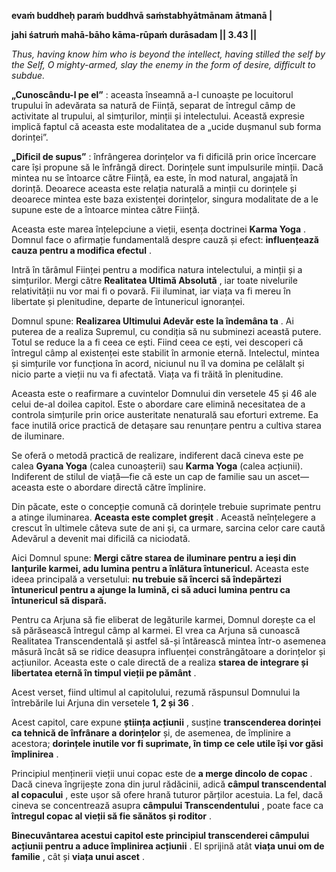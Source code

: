 **evaṁ buddheḥ paraṁ buddhvā saṁstabhyātmānam ātmanā |**

**jahi śatruṁ mahā-bāho kāma-rūpaṁ durāsadam || 3.43 ||**

*Thus, having know him who is beyond the intellect, having stilled the self by the Self, O mighty-armed, slay the enemy in the form of desire, difficult to subdue.*

**„Cunoscându-l pe el”** : aceasta înseamnă a-l cunoaște pe locuitorul trupului în adevărata sa natură de Ființă, separat de întregul câmp de activitate al trupului, al simțurilor, minții și intelectului. Această expresie implică faptul că aceasta este modalitatea de a „ucide dușmanul sub forma dorinței”.

 **„Dificil de supus”** : înfrângerea dorințelor va fi dificilă prin orice încercare care își propune să le înfrângă direct. Dorințele sunt impulsurile minții. Dacă mintea nu se întoarce către Ființă, ea este, în mod natural, angajată în dorință. Deoarece aceasta este relația naturală a minții cu dorințele și deoarece mintea este baza existenței dorințelor, singura modalitate de a le supune este de a întoarce mintea către Ființă.

Aceasta este marea înțelepciune a vieții, esența doctrinei  **Karma Yoga** . Domnul face o afirmație fundamentală despre cauză și efect:  **influențează cauza pentru a modifica efectul** .

Intră în tărâmul Ființei pentru a modifica natura intelectului, a minții și a simțurilor. Mergi către  **Realitatea Ultimă Absolută** , iar toate nivelurile relativității nu vor mai fi o povară. Fii iluminat, iar viața va fi mereu în libertate și plenitudine, departe de întunericul ignoranței.

Domnul spune:  **Realizarea Ultimului Adevăr este la îndemâna ta** . Ai puterea de a realiza Supremul, cu condiția să nu subminezi această putere. Totul se reduce la a fi ceea ce ești. Fiind ceea ce ești, vei descoperi că întregul câmp al existenței este stabilit în armonie eternă. Intelectul, mintea și simțurile vor funcționa în acord, niciunul nu îl va domina pe celălalt și nicio parte a vieții nu va fi afectată. Viața va fi trăită în plenitudine.

Aceasta este o reafirmare a cuvintelor Domnului din versetele 45 și 46 ale celui de-al doilea capitol. Este o abordare care elimină necesitatea de a controla simțurile prin orice austeritate nenaturală sau eforturi extreme. Ea face inutilă orice practică de detașare sau renunțare pentru a cultiva starea de iluminare.

Se oferă o metodă practică de realizare, indiferent dacă cineva este pe calea **Gyana Yoga** (calea cunoașterii) sau **Karma Yoga** (calea acțiunii). Indiferent de stilul de viață—fie că este un cap de familie sau un ascet—aceasta este o abordare directă către împlinire.

Din păcate, este o concepție comună că dorințele trebuie suprimate pentru a atinge iluminarea.  **Aceasta este complet greșit** . Această neînțelegere a crescut în ultimele câteva sute de ani și, ca urmare, sarcina celor care caută Adevărul a devenit mai dificilă ca niciodată.

Aici Domnul spune: **Mergi către starea de iluminare pentru a ieși din lanțurile karmei, adu lumina pentru a înlătura întunericul.** Aceasta este ideea principală a versetului: **nu trebuie să încerci să îndepărtezi întunericul pentru a ajunge la lumină, ci să aduci lumina pentru ca întunericul să dispară.**

Pentru ca Arjuna să fie eliberat de legăturile karmei, Domnul dorește ca el să părăsească întregul câmp al karmei. El vrea ca Arjuna să cunoască Realitatea Transcendentală și astfel să-și întărească mintea într-o asemenea măsură încât să se ridice deasupra influenței constrângătoare a dorințelor și acțiunilor. Aceasta este o cale directă de a realiza  **starea de integrare și libertatea eternă în timpul vieții pe pământ** .

Acest verset, fiind ultimul al capitolului, rezumă răspunsul Domnului la întrebările lui Arjuna din versetele  **1, 2 și 36** .

Acest capitol, care expune  **știința acțiunii** , susține **transcenderea dorinței ca tehnică de înfrânare a dorințelor** și, de asemenea, de împlinire a acestora;  **dorințele inutile vor fi suprimate, în timp ce cele utile își vor găsi împlinirea** .

Principiul menținerii vieții unui copac este de  **a merge dincolo de copac** . Dacă cineva îngrijește zona din jurul rădăcinii, adică  **câmpul transcendental al copacului** , este ușor să ofere hrană tuturor părților acestuia. La fel, dacă cineva se concentrează asupra  **câmpului Transcendentului** , poate face ca  **întregul copac al vieții să fie sănătos și roditor** .

 **Binecuvântarea acestui capitol este principiul transcenderei câmpului acțiunii pentru a aduce împlinirea acțiunii** . El sprijină atât  **viața unui om de familie** , cât și  **viața unui ascet** .

